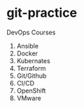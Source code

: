 # git-practice
DevOps Courses
1. Ansible
2. Docker
3. Kubernates
4. Terraform
5. Git/Github
6. CI/CD
7. OpenShift
8. VMware
